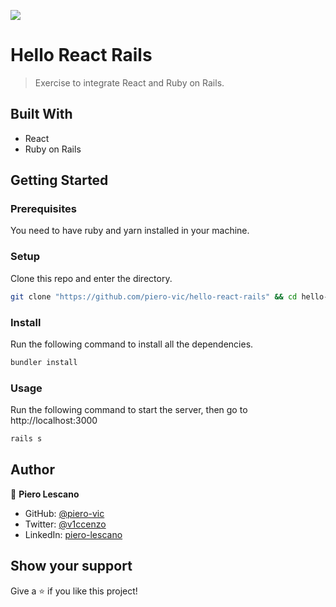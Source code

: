 ![](https://img.shields.io/badge/Microverse-blueviolet)

# Hello React Rails

> Exercise to integrate React and Ruby on Rails.


## Built With

- React
- Ruby on Rails

## Getting Started

### Prerequisites

You need to have ruby and yarn installed in your machine.

### Setup

Clone this repo and enter the directory.

```sh
git clone "https://github.com/piero-vic/hello-react-rails" && cd hello-react-rails
```

### Install

Run the following command to install all the dependencies.

```sh
bundler install
```

### Usage

Run the following command to start the server, then go to http://localhost:3000

```sh
rails s
```

## Author

👤 **Piero Lescano**

- GitHub: [@piero-vic](https://github.com/piero-vic)
- Twitter: [@v1ccenzo](https://twitter.com/v1ccenzo)
- LinkedIn: [piero-lescano](https://linkedin.com/in/piero-lescano)

## Show your support

Give a ⭐️ if you like this project!
